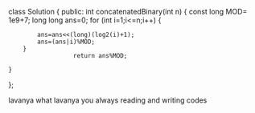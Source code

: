 class Solution {
public:
    int concatenatedBinary(int n) {
        const long MOD= 1e9+7;
        long long ans=0;
        for (int i=1;i<=n;i++) {
            
            ans=ans<<(long)(log2(i)+1);
            ans=(ans|i)%MOD;
        }
                      return ans%MOD;
        
    }
};

lavanya what lavanya you always reading and writing codes



